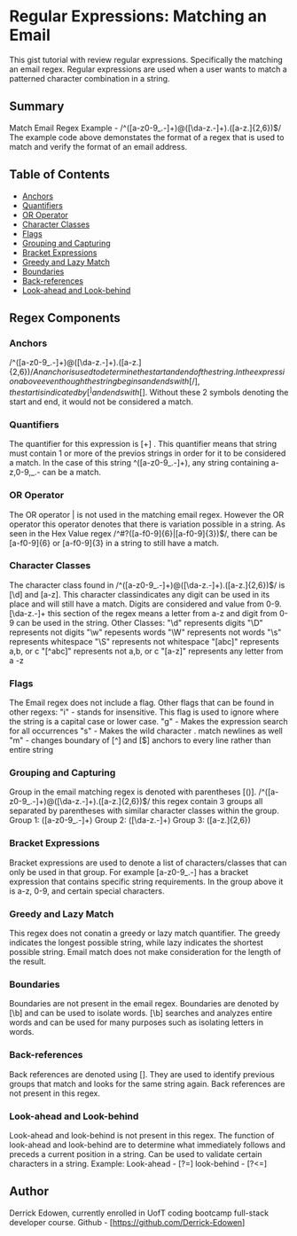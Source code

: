 # Regular Expressions: Matching an Email

This gist tutorial with review regular expressions. Specifically the matching an email  regex. Regular expressions are used when a user wants to match a patterned  character  combination in a string.

## Summary
Match Email Regex Example - 
/^([a-z0-9_\.-]+)@([\da-z\.-]+)\.([a-z\.]{2,6})$/
The example code above demonstates the format of a regex that is used to match and verify the format of an email address.


## Table of Contents

- [Anchors](#anchors)
- [Quantifiers](#quantifiers)
- [OR Operator](#or-operator)
- [Character Classes](#character-classes)
- [Flags](#flags)
- [Grouping and Capturing](#grouping-and-capturing)
- [Bracket Expressions](#bracket-expressions)
- [Greedy and Lazy Match](#greedy-and-lazy-match)
- [Boundaries](#boundaries)
- [Back-references](#back-references)
- [Look-ahead and Look-behind](#look-ahead-and-look-behind)

## Regex Components

### Anchors
/^([a-z0-9_\.-]+)@([\da-z\.-]+)\.([a-z\.]{2,6})$/
An anchor is used to determine the start and end of the string. In the expression above even though the string begins and ends  with [/] , the start is indicated by [^] and ends with [$]. Without these 2 symbols denoting the start and end, it would not be considered a match.
### Quantifiers
The quantifier for this expression is [+] . This  quantifier means that string must contain 1 or more of the previos  strings in  order for it to be considered a match. In the case of this string ^([a-z0-9_\.-]+), any string containing a-z,0-9,_\.- can be a match.
### OR Operator
The OR operator | is not used in the matching email regex. However the OR operator this operator denotes that there is variation possible in a string. As seen  in the Hex Value regex  /^#?([a-f0-9]{6}|[a-f0-9]{3})$/,  there can be [a-f0-9]{6} or [a-f0-9]{3} in a string  to still  have a match.
### Character Classes
The character class found in /^([a-z0-9_\.-]+)@([\da-z\.-]+)\.([a-z\.]{2,6})$/ is [\d] and [a-z]. This character classindicates  any digit can be used in its place and  will still have a match. Digits are considered and  value from 0-9. [\da-z\.-]+ this section  of the regex means a letter from a-z and digit from 0-9 can be used in the string.
Other Classes:
"\d" represents digits
"\D" represents not digits
"\w" repesents words
"\W" represents not words
"\s" represents whitespace
"\S" represents not whitespace
"[abc]" represents a,b, or c
"[^abc]" represents not a,b, or c
"[a-z]" represents any letter from a -z
### Flags
The Email regex does not include a flag.
Other flags that can be found in other regexs:
"i" - stands for insensitive. This flag is used  to ignore where the string is a capital case or lower case.
"g" - Makes the expression search for all occurrences
"s" - Makes the wild character . match newlines as well
"m" - changes  boundary of [^] and [$] anchors to every line rather than entire string
### Grouping and Capturing
Group in the email  matching regex is denoted with parentheses [()]. /^([a-z0-9_\.-]+)@([\da-z\.-]+)\.([a-z\.]{2,6})$/
this regex contain 3 groups all separated by parentheses with similar character classes within the group.
Group 1: ([a-z0-9_\.-]+)
Group 2: ([\da-z\.-]+)
Group 3: ([a-z\.]{2,6})
### Bracket Expressions
Bracket expressions are used to denote a list  of characters/classes that can only be used in that group. For example [a-z0-9_\.-] has a bracket  expression that contains specific string requirements. In the group above it is a-z, 0-9, and certain special characters.
### Greedy and Lazy Match
This regex does not conatin a greedy or lazy match quantifier. The greedy indicates the  longest possible string, while lazy indicates the shortest possible string. Email match does not make  consideration for the  length of the result.
### Boundaries
Boundaries are not present in the email regex. Boundaries are denoted  by [\b] and can be used to isolate words. [\b] searches and analyzes entire words and  can be used for many purposes  such as isolating letters in words.
### Back-references
Back references are denoted using [\]. They are used to identify previous groups that match and looks for the same string again. Back references are not present in this regex.
### Look-ahead and Look-behind
Look-ahead and look-behind is not  present in this regex. The function of look-ahead and look-behind are to determine what immediately follows and preceds a current position in a string. Can be used to validate certain characters in a string.
Example: 
Look-ahead - [?=]
look-behind - [?<=]
## Author
Derrick Edowen,  currently enrolled in UofT coding bootcamp  full-stack developer course.
Github - [https://github.com/Derrick-Edowen]
